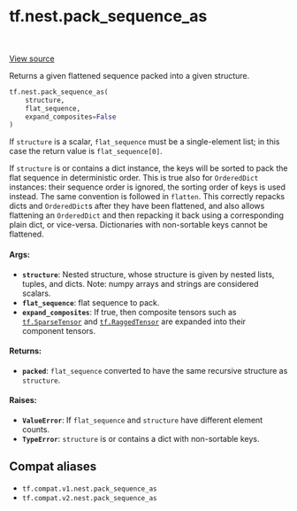 <div itemscope itemtype="http://developers.google.com/ReferenceObject">
<meta itemprop="name" content="tf.nest.pack_sequence_as" />
<meta itemprop="path" content="Stable" />
</div>

# tf.nest.pack_sequence_as

<!-- Insert buttons and diff -->

<table class="tfo-notebook-buttons tfo-api" align="left">
</table>

<a target="_blank" href="/code/stable/tensorflow/python/util/nest.py">View source</a>



Returns a given flattened sequence packed into a given structure.

``` python
tf.nest.pack_sequence_as(
    structure,
    flat_sequence,
    expand_composites=False
)
```



<!-- Placeholder for "Used in" -->

If `structure` is a scalar, `flat_sequence` must be a single-element list;
in this case the return value is `flat_sequence[0]`.

If `structure` is or contains a dict instance, the keys will be sorted to
pack the flat sequence in deterministic order. This is true also for
`OrderedDict` instances: their sequence order is ignored, the sorting order of
keys is used instead. The same convention is followed in `flatten`.
This correctly repacks dicts and `OrderedDict`s after they have been
flattened, and also allows flattening an `OrderedDict` and then repacking it
back using a corresponding plain dict, or vice-versa.
Dictionaries with non-sortable keys cannot be flattened.

#### Args:


* <b>`structure`</b>: Nested structure, whose structure is given by nested lists,
    tuples, and dicts. Note: numpy arrays and strings are considered
    scalars.
* <b>`flat_sequence`</b>: flat sequence to pack.
* <b>`expand_composites`</b>: If true, then composite tensors such as <a href="../../tf/sparse/SparseTensor.md"><code>tf.SparseTensor</code></a>
    and <a href="../../tf/RaggedTensor.md"><code>tf.RaggedTensor</code></a> are expanded into their component tensors.


#### Returns:


* <b>`packed`</b>: `flat_sequence` converted to have the same recursive structure as
  `structure`.


#### Raises:


* <b>`ValueError`</b>: If `flat_sequence` and `structure` have different
  element counts.
* <b>`TypeError`</b>: `structure` is or contains a dict with non-sortable keys.

## Compat aliases

* `tf.compat.v1.nest.pack_sequence_as`
* `tf.compat.v2.nest.pack_sequence_as`

